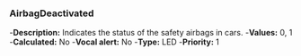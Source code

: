 
### AirbagDeactivated

-**Description:** Indicates the status of the safety airbags in cars.
-**Values:** 0, 1
-**Calculated:** No
-**Vocal alert:** No
-**Type:** LED
-**Priority:** 1




